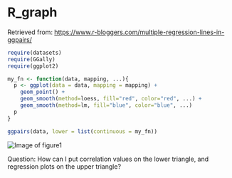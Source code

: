 # R_graph
Retrieved from:
https://www.r-bloggers.com/multiple-regression-lines-in-ggpairs/


```r
require(datasets)
require(GGally)
require(ggplot2)

my_fn <- function(data, mapping, ...){
  p <- ggplot(data = data, mapping = mapping) + 
    geom_point() + 
    geom_smooth(method=loess, fill="red", color="red", ...) +
    geom_smooth(method=lm, fill="blue", color="blue", ...)
  p
}

ggpairs(data, lower = list(continuous = my_fn))

```
![Image of figure1](https://github.com/johnypark/R_graph/issues/1)

Question: How can I put correlation values on the lower triangle, and regression plots on the upper triangle?
